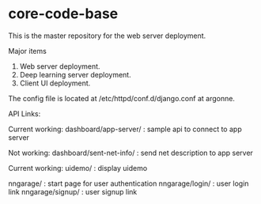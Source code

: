 # core-code-base
This is the master repository for the web server deployment.

Major items

1. Web server deployment.
2. Deep learning server deployment.
3. Client UI deployment.

The config file is located at /etc/httpd/conf.d/django.conf at argonne.

API Links:

Current working: dashboard/app-server/ : sample api to connect to app server

Not working: dashboard/sent-net-info/ : send net description to app server

Current working: uidemo/ : display uidemo

nngarage/ : start page for user authentication
nngarage/login/ : user login link
nngarage/signup/ : user signup link
